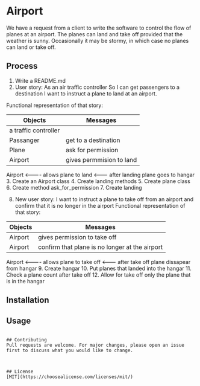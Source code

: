 # Airport

We have a request from a client to write the software to control the flow of planes at an airport. The planes can land and take off provided that the weather is sunny. Occasionally it may be stormy, in which case no planes can land or take off.

## Process
1. Write a README.md
2. User story: As an air traffic controller
So I can get passengers to a destination
I want to instruct a plane to land at an airport.

Functional representation of that story:

| Objects       | Messages      |
| ------------- | ------------- |
|a traffic controller|      |
|Passanger|get  to a destination |
|Plane|ask for permission|
|Airport|gives permmision to land|

Airport <---- allows plane to land <--- after landing plane goes to hangar
3. Create an Airport class
4. Create landing methods
5. Create plane class
6. Create method ask_for_permission
7. Create landing

8.  New user story:
I want to instruct a plane to take off from an airport and confirm that it is no longer in the airport
Functional representation of that story:

| Objects       | Messages      |
| ------------- | ------------- |
|Airport        | gives permission to take off|
|Airport        |confirm that plane is no longer at the airport|
Airport <---- allows plane to take off <--- after take off plane dissapear from hangar
9. Create hangar
10. Put planes that landed into the hangar
11. Check a plane count after take off
12. Allow for take off only the plane that is in the hangar



## Installation



## Usage


```

## Contributing
Pull requests are welcome. For major changes, please open an issue first to discuss what you would like to change.



## License
[MIT](https://choosealicense.com/licenses/mit/)
